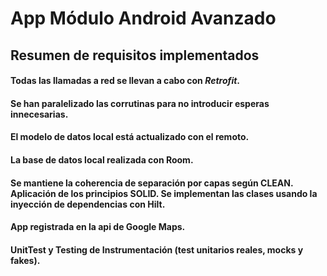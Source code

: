 # App Módulo Android Avanzado
## Resumen de requisitos implementados

  #### Todas las llamadas a red se llevan a cabo con *Retrofit*.
  
  #### Se han paralelizado las corrutinas para no introducir esperas innecesarias.

  #### El modelo de datos local está actualizado con el remoto.
  
  #### La base de datos local realizada con Room.
  
  #### Se mantiene la coherencia de separación por capas según CLEAN. Aplicación de los principios SOLID. Se implementan las clases usando la inyección de dependencias con Hilt.
  
  #### App registrada en la api de Google Maps.
  
  #### UnitTest y Testing de Instrumentación (test unitarios reales, mocks y fakes).

